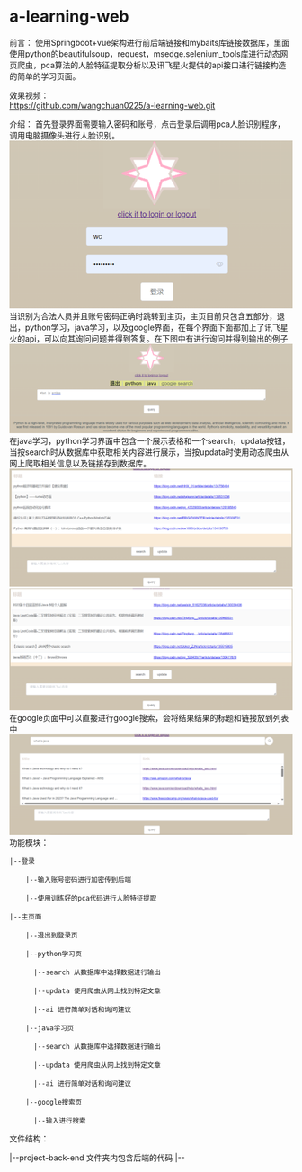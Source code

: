 # a-learning-web
前言：
使用Springboot+vue架构进行前后端链接和mybaits库链接数据库，里面使用python的beautifulsoup，request，msedge.selenium_tools库进行动态网页爬虫，pca算法的人脸特征提取分析以及讯飞星火提供的api接口进行链接构造的简单的学习页面。

效果视频：  
https://github.com/wangchuan0225/a-learning-web.git

介绍：
首先登录界面需要输入密码和账号，点击登录后调用pca人脸识别程序，调用电脑摄像头进行人脸识别。
![Alt text](/picture/p1.png)
当识别为合法人员并且账号密码正确时跳转到主页，主页目前只包含五部分，退出，python学习，java学习，以及google界面，在每个界面下面都加上了讯飞星火的api，可以向其询问问题并得到答复。在下图中有进行询问并得到输出的例子
![Alt text](/picture/p2.png)
在java学习，python学习界面中包含一个展示表格和一个search，updata按钮，当按search时从数据库中获取相关内容进行展示，当按updata时使用动态爬虫从网上爬取相关信息以及链接存到数据库。
![Alt text](/picture/p3.png)
![Alt text](/picture/p4.png)
在google页面中可以直接进行google搜索，会将结果结果的标题和链接放到列表中
![Alt text](/picture/p5.png)
功能模块： 

    |--登录  

        |--输入账号密码进行加密传到后端  
    
        |--使用训练好的pca代码进行人脸特征提取  
    
    |--主页面  

        |--退出到登录页  

        |--python学习页  
    
          |--search 从数据库中选择数据进行输出  
      
          |--updata 使用爬虫从网上找到特定文章  
      
          |--ai 进行简单对话和询问建议  
      
        |--java学习页  
    
          |--search 从数据库中选择数据进行输出  
      
          |--updata 使用爬虫从网上找到特定文章  
      
          |--ai 进行简单对话和询问建议  
      
        |--google搜索页  
    
          |--输入进行搜索  

文件结构： 

|--project-back-end 文件夹内包含后端的代码
    |--


